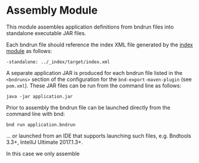 Assembly Module
===============

This module assembles application definitions from bndrun files into standalone executable JAR files.

Each bndrun file should reference the index XML file generated by the [index module](../_index/README.md) as follows:

    -standalone: ../_index/target/index.xml

A separate application JAR is produced for each bndrun file listed in the `<bndruns>` section of the configuration for the `bnd-export-maven-plugin` (see `pom.xml`). These JAR files can be run from the command line as follows:

    java -jar application.jar

Prior to assembly the bndrun file can be launched directly from the command line with bnd:

    bnd run application.bndrun

... or launched from an IDE that supports launching such files, e.g. Bndtools 3.3+, IntelliJ Ultimate 2017.1.3+.

In this case we only assemble